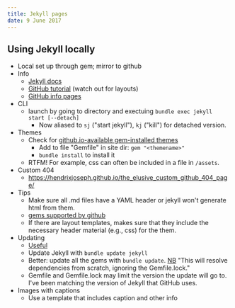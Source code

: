```yaml
---
title: Jekyll pages
date: 9 June 2017
---
```


## Using Jekyll locally

- Local set up through gem; mirror to github
- Info
	- [Jekyll docs](https://jekyllrb.com/docs)
	- [GitHub tutorial](http://jmcglone.com/guides/github-pages/) (watch out for layouts)
	- [GitHub info pages](https://help.github.com/categories/github-pages-basics/)
- CLI
	- launch by going to directory and exectuing `bundle exec jekyll start [--detach]`
    	- Now aliased to `sj` ("start jekyll"), `kj` ("kill") for detached version.
- Themes
	- Check for [github.io-available gem-installed themes](https://pages.github.com/themes/)
    	- Add to file "Gemfile" in site dir: `gem "<themename>"`
    	- `bundle install` to install it
	- RTFM! For example, css can often be included in a file in `/assets`.
- Custom 404
    - <https://hendrixjoseph.github.io/the_elusive_custom_github_404_page/>
- Tips
    - Make sure all .md files have a YAML header or jekyll won't generate html from them.
    - [gems supported by github](https://pages.github.com/versions/)
    - If there are layout templates, makes sure that they include the necessary header material (e.g., css) for the them.
- Updating
    - [Useful](https://jekyllrb.com/docs/upgrading/)
    - Update Jekyll with `bundle update jekyll`
    - Better: update all the gems with `bundle update`. [NB](https://bundler.io/v1.7/rationale.html#checking-your-code-into-version-control) "This will resolve dependencies from scratch, ignoring the Gemfile.lock."
    - Gemfile and Gemfile.lock may limit the version the update will go to. I've been matching the version of Jekyll that GitHub uses.
- Images with captions
    - Use a template that includes caption and other info
